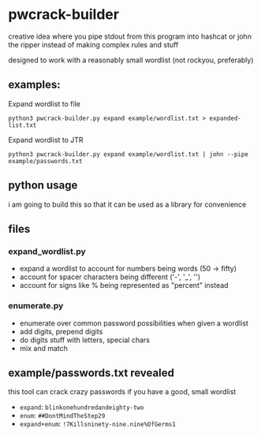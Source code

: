 # pwcrack-builder

creative idea where you pipe stdout from this program into hashcat or john the ripper instead of making complex rules and stuff

designed to work with a reasonably small wordlist (not rockyou, preferably)

## examples:

Expand wordlist to file

`python3 pwcrack-builder.py expand example/wordlist.txt > expanded-list.txt`

Expand wordlist to JTR

`python3 pwcrack-builder.py expand example/wordlist.txt | john --pipe example/passwords.txt`

## python usage

i am going to build this so that it can be used as a library for convenience

## files

### expand_wordlist.py

- expand a wordlist to account for numbers being words (50 -> fifty)
- account for spacer characters being different ('-', '_', '')
- account for signs like % being represented as "percent" instead

### enumerate.py

- enumerate over common password possibilities when given a wordlist
- add digits, prepend digits
- do digits stuff with letters, special chars
- mix and match

## example/passwords.txt revealed

this tool can crack crazy passwords if you have a good, small wordlist

- `expand`: `blinkonehundredandeighty-two`
- `enum`: `##DontMindTheStep29`
- `expand+enum`: `!7Killsninety-nine.nine%OfGerms1`
